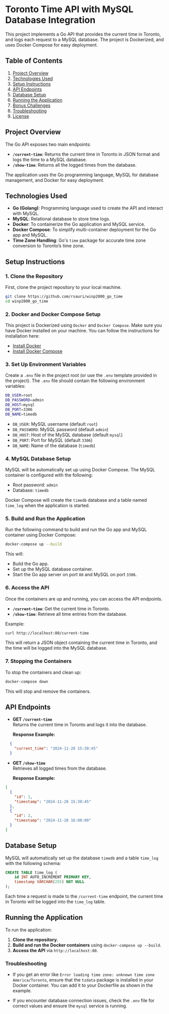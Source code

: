 # Toronto Time API with MySQL Database Integration

This project implements a Go API that provides the current time in Toronto, and logs each request to a MySQL database. The project is Dockerized, and uses Docker Compose for easy deployment.

## Table of Contents
1. [Project Overview](#project-overview)
2. [Technologies Used](#technologies-used)
3. [Setup Instructions](#setup-instructions)
4. [API Endpoints](#api-endpoints)
5. [Database Setup](#database-setup)
6. [Running the Application](#running-the-application)
7. [Bonus Challenges](#bonus-challenges)
8. [Troubleshooting](#troubleshooting)
9. [License](#license)

## Project Overview

The Go API exposes two main endpoints:

- **`/current-time`**: Returns the current time in Toronto in JSON format and logs the time to a MySQL database.
- **`/show-time`**: Returns all the logged times from the database.

The application uses the Go programming language, MySQL for database management, and Docker for easy deployment.

## Technologies Used

- **Go (Golang)**: Programming language used to create the API and interact with MySQL.
- **MySQL**: Relational database to store time logs.
- **Docker**: To containerize the Go application and MySQL service.
- **Docker Compose**: To simplify multi-container deployment for the Go app and MySQL.
- **Time Zone Handling**: Go's `time` package for accurate time zone conversion to Toronto’s time zone.

## Setup Instructions

### 1. Clone the Repository

First, clone the project repository to your local machine.

```bash
git clone https://github.com/rsauri/winp2000_go_time
cd winp2000_go_time
```

### 2. Docker and Docker Compose Setup

This project is Dockerized using `Docker` and `Docker Compose`. Make sure you have Docker installed on your machine. You can follow the instructions for installation here:

- [Install Docker](https://docs.docker.com/get-docker/)
- [Install Docker Compose](https://docs.docker.com/compose/install/)

### 3. Set Up Environment Variables

Create a `.env` file in the project root (or use the `.env` template provided in the project). The `.env` file should contain the following environment variables:

```bash
DB_USER=root
DB_PASSWORD=admin
DB_HOST=mysql
DB_PORT=3306
DB_NAME=timedb
```

- `DB_USER`: MySQL username (default `root`)
- `DB_PASSWORD`: MySQL password (default `admin`)
- `DB_HOST`: Host of the MySQL database (default `mysql`)
- `DB_PORT`: Port for MySQL (default `3306`)
- `DB_NAME`: Name of the database (`timedb`)

### 4. MySQL Database Setup

MySQL will be automatically set up using Docker Compose. The MySQL container is configured with the following:

- Root password: `admin`
- Database: `timedb`

Docker Compose will create the `timedb` database and a table named `time_log` when the application is started.

### 5. Build and Run the Application

Run the following command to build and run the Go app and MySQL container using Docker Compose:

```bash
docker-compose up --build
```

This will:
- Build the Go app.
- Set up the MySQL database container.
- Start the Go app server on port `80` and MySQL on port `3306`.

### 6. Access the API

Once the containers are up and running, you can access the API endpoints.

- **`/current-time`**: Get the current time in Toronto.
- **`/show-time`**: Retrieve all time entries from the database.

Example:
```bash
curl http://localhost:80/current-time
```

This will return a JSON object containing the current time in Toronto, and the time will be logged into the MySQL database.

### 7. Stopping the Containers

To stop the containers and clean up:

```bash
docker-compose down
```

This will stop and remove the containers.

## API Endpoints

- **GET `/current-time`**  
  Returns the current time in Toronto and logs it into the database.

  **Response Example:**
```json
  {
    "current_time": "2024-11-28 15:30:45"
  }
```

- **GET `/show-time`**  
  Retrieves all logged times from the database.

    **Response Example:**
```json
[
  {
    "id": 1,
    "timestamp": "2024-11-28 15:30:45"
  },
  {
    "id": 2,
    "timestamp": "2024-11-28 16:00:00"
  }
]
```

## Database Setup

MySQL will automatically set up the database `timedb` and a table `time_log` with the following schema:

```sql
CREATE TABLE time_log (
    id INT AUTO_INCREMENT PRIMARY KEY,
    timestamp VARCHAR(255) NOT NULL
);
```

Each time a request is made to the `/current-time` endpoint, the current time in Toronto will be logged into the `time_log` table.

## Running the Application

To run the application:

1. **Clone the repository.**
2. **Build and run the Docker containers** using `docker-compose up --build`.
3. **Access the API** via `http://localhost:80`.

### Troubleshooting

- If you get an error like `Error loading time zone: unknown time zone America/Toronto`, ensure that the `tzdata` package is installed in your Docker container. You can add it to your Dockerfile as shown in the example.

- If you encounter database connection issues, check the `.env` file for correct values and ensure the `mysql` service is running.

